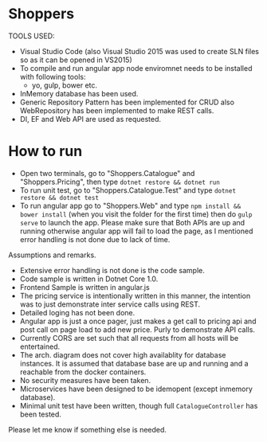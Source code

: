 # Shoppers

TOOLS USED:
* Visual Studio Code (also Visual Studio 2015 was used to create SLN files so as it can be opened in VS2015)
* To compile and run angular app node enviromnet needs to be installed with following tools:
  * yo, gulp, bower etc.
* InMemory database has been used.
* Generic Repository Pattern has been implemented for CRUD also WebRepository has been implemented to make REST calls.
* DI, EF and Web API are used as requested.

# How to run
* Open two terminals, go to "Shoppers.Catalogue" and "Shoppers.Pricing", then type `dotnet restore && dotnet run`
* To run unit test, go to "Shoppers.Catalogue.Test" and type `dotnet restore && dotnet test`
* To run angular app go to "Shoppers.Web" and type `npm install && bower install` (when you visit the folder for the first time) then do `gulp serve` to launch the app. Please make sure that Both APIs are up and running otherwise angular app will fail to load the page, as I mentioned error handling is not done due to lack of time.

Assumptions and remarks.

* Extensive error handling is not done is the code sample.
* Code sample is written in Dotnet Core 1.0.
* Frontend Sample is written in angular.js
* The pricing service is intentionally written in this manner, the intention was to just demonstrate inter service calls using REST.
* Detailed loging has not been done.
* Angular app is just a once pager, just makes a get call to pricing api and post call on page load to add new price. Purly to demonstrate API calls.
* Currently CORS are set such that all requests from all hosts will be entertained.
* The arch. diagram does not cover high availablity for database instances. It is assumed that database base are up and running and a reachable from the docker containers.
* No security measures have been taken.
* Microservices have been designed to be idemopent (except inmemory database).
* Minimal unit test have been written, though full `CatalogueController` has been tested.


Please let me know if something else is needed.
